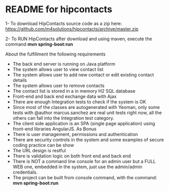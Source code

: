README for hipcontacts
==========================
1- To download HipContacts source code as a zip here: https://github.com/m4solutions/hipcontacts/archive/master.zip

2- To RUN HipContacts after download and using maven, execute the command    **mvn spring-boot:run**


About the fulfillment the following requirements
* The back end server is running on Java platform
* The system allows user to view contact list
* The system allows user to add new contact or edit existing contact details
* The system allows user to remove contacts
* The contact list is stored in a in memory H2 SQL database
* Front-end and back end exchange data with Ajax
* There are enough Integration tests to check if the system is OK
* Since most of the classes are autogenerated with Yeoman, only some tests with @author marcus.sanchez are real unit tests right now, all the others can fall into the Integration test category.
* The client side application is an SPA (single page application) using front-end libraries AngularJS.
As Bonus
* There is user management, permissions and authentication
* There are security controls in the system and some examples of secure coding practice can be show
* The URL design is restful
* There is validation logic on both front end and back end
* There is NOT a command line console for an admin user but a FULL WEB one, embedded in the system, just use the admin/admin credentials.
* The project can be built from console command,  with the command: **mvn spring-boot:run**
 
